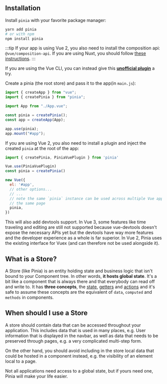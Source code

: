 ## Installation

Install `pinia` with your favorite package manager:

```bash
yarn add pinia
# or with npm
npm install pinia
```

:::tip
If your app is using Vue 2, you also need to install the composition api: `@vue/composition-api`. If you are using Nuxt, you should follow [these instructions](/ssr/nuxt.md).
:::

If you are using the Vue CLI, you can instead give this [**unofficial plugin**](https://github.com/wobsoriano/vue-cli-plugin-pinia) a try.

Create a pinia (the root store) and pass it to the app(in `main.js`):

```js
import { createApp } from "vue";
import { createPinia } from "pinia";

import App from "./App.vue";

const pinia = createPinia();
const app = createApp(App);

app.use(pinia);
app.mount("#app");
```

If you are using Vue 2, you also need to install a plugin and inject the created `pinia` at the root of the app:

```js
import { createPinia, PiniaVuePlugin } from 'pinia'

Vue.use(PiniaVuePlugin)
const pinia = createPinia()

new Vue({
  el: '#app',
  // other options...
  // ...
  // note the same `pinia` instance can be used across multiple Vue apps on
  // the same page
  pinia,
})
```

This will also add devtools support. In Vue 3, some features like time traveling and editing are still not supported because vue-devtools doesn't expose the necessary APIs yet but the devtools have way more features and the developer experience as a whole is far superior. In Vue 2, Pinia uses the existing interface for Vuex (and can therefore not be used alongside it).

## What is a Store?

A Store (like Pinia) is an entity holding state and business logic that isn't bound to your Component tree. In other words, **it hosts global state**. It's a bit like a component that is always there and that everybody can read off and write to. It has **three concepts**, the [state](./core-concepts/state.md), [getters](./core-concepts/getters.md) and [actions](./core-concepts/actions.md) and it's safe to assume these concepts are the equivalent of `data`, `computed` and `methods` in components.

## When should I use a Store

A store should contain data that can be accessed throughout your application. This includes data that is used in many places, e.g. User information that is displayed in the navbar, as well as data that needs to be preserved through pages, e.g. a very complicated multi-step form.

On the other hand, you should avoid including in the store local data that could be hosted in a component instead, e.g. the visibility of an element local to a page.

Not all applications need access to a global state, but if yours need one, Pinia will make your life easier.
